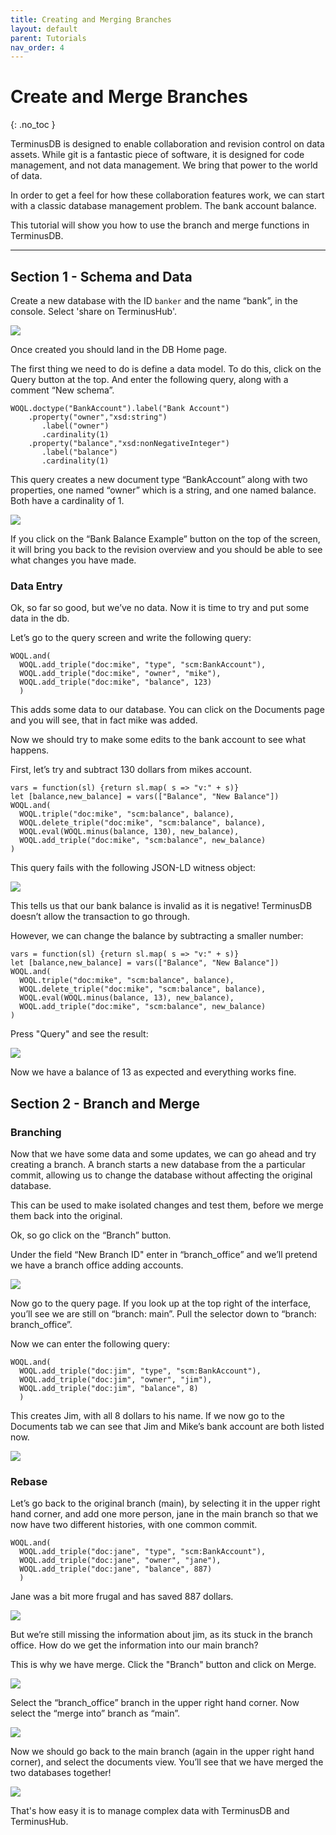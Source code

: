 ```yaml
---
title: Creating and Merging Branches
layout: default
parent: Tutorials
nav_order: 4
---
```

# Create and Merge Branches

{: .no_toc }

TerminusDB is designed to enable collaboration and revision control on data assets. While git is a fantastic piece of software, it is designed for code management, and not data management. We bring that power to the world of data.

In order to get a feel for how these collaboration features work, we can start with a classic database management problem. The bank account balance. 

This tutorial will show you how to use the branch and merge functions in TerminusDB.



- - -

## Section 1 - Schema and Data

Create a new database with the ID `banker` and the name “bank”, in the console. Select 'share on TerminusHub'. 

![](/docs/assets/uploads/bank-create.jpg)

Once created you should land in the DB Home page.

The first thing we need to do is define a data model. To do this, click on the Query button at the top. And enter the following query, along with a comment “New schema”.

```
WOQL.doctype("BankAccount").label("Bank Account")
    .property("owner","xsd:string")
       .label("owner")
       .cardinality(1)
    .property("balance","xsd:nonNegativeInteger")
       .label("balance")
       .cardinality(1)
```

This query creates a new document type “BankAccount” along with two properties, one named “owner” which is a string, and one named balance. Both have a cardinality of 1.

![](/docs/assets/uploads/new-schema.jpg)

If you click on the “Bank Balance Example” button on the top of the screen, it will bring you back to the revision overview and you should be able to see what changes you have made.

### Data Entry

Ok, so far so good, but we’ve no data. Now it is time to try and put some data in the db.

Let’s go to the query screen and write the following query:

```
WOQL.and(
  WOQL.add_triple("doc:mike", "type", "scm:BankAccount"),
  WOQL.add_triple("doc:mike", "owner", "mike"),
  WOQL.add_triple("doc:mike", "balance", 123)
  )
```

This adds some data to our database. You can click on the Documents page and you will see, that in fact mike was added.

Now we should try to make some edits to the bank account to see what happens.

First, let’s try and subtract 130 dollars from mikes account.

```
vars = function(sl) {return sl.map( s => "v:" + s)}
let [balance,new_balance] = vars(["Balance", "New Balance"])
WOQL.and(
  WOQL.triple("doc:mike", "scm:balance", balance),
  WOQL.delete_triple("doc:mike", "scm:balance", balance),
  WOQL.eval(WOQL.minus(balance, 130), new_balance),
  WOQL.add_triple("doc:mike", "scm:balance", new_balance)
)
```

This query fails with the following JSON-LD witness object:

![](/docs/assets/uploads/query-fail.jpg)

This tells us that our bank balance is invalid as it is negative! TerminusDB doesn’t allow the transaction to go through.

However, we can change the balance by subtracting a smaller number:

```
vars = function(sl) {return sl.map( s => "v:" + s)}
let [balance,new_balance] = vars(["Balance", "New Balance"])
WOQL.and(
  WOQL.triple("doc:mike", "scm:balance", balance),
  WOQL.delete_triple("doc:mike", "scm:balance", balance),
  WOQL.eval(WOQL.minus(balance, 13), new_balance),
  WOQL.add_triple("doc:mike", "scm:balance", new_balance)
)
```

Press "Query" and see the result:

![](/docs/assets/uploads/result.jpg)

Now we have a balance of 13 as expected and everything works fine.

## Section 2 - Branch and Merge

### Branching

Now that we have some data and some updates, we can go ahead and try creating a branch. A branch starts a new database from the a particular commit, allowing us to change the database without affecting the original database.

This can be used to make isolated changes and test them, before we merge them back into the original.

Ok, so go click on the “Branch” button.

Under the field “New Branch ID" enter in “branch_office” and we’ll pretend we have a branch office adding accounts.

![](/docs/assets/uploads/create-branches-2.jpg)

Now go to the query page. If you look up at the top right of the interface, you’ll see we are still on “branch: main”. Pull the selector down to “branch: branch_office”.

Now we can enter the following query:

```
WOQL.and(
  WOQL.add_triple("doc:jim", "type", "scm:BankAccount"),
  WOQL.add_triple("doc:jim", "owner", "jim"),
  WOQL.add_triple("doc:jim", "balance", 8)
  )
```

This creates Jim, with all 8 dollars to his name. If we now go to the Documents tab we can see that Jim and Mike’s bank account are both listed now.

![](/docs/assets/uploads/branch-office.jpg)

### Rebase

Let’s go back to the original branch (main), by selecting it in the upper right hand corner, and add one more person, jane in the main branch so that we now have two different histories, with one common commit.

```
WOQL.and(
  WOQL.add_triple("doc:jane", "type", "scm:BankAccount"),
  WOQL.add_triple("doc:jane", "owner", "jane"),
  WOQL.add_triple("doc:jane", "balance", 887)
  )
```

Jane was a bit more frugal and has saved 887 dollars.

![](/docs/assets/uploads/main-branch.jpg)

But we’re still missing the information about jim, as its stuck in the branch office. How do we get the information into our main branch?

This is why we have merge. Click the "Branch" button and click on Merge. 

![](/docs/assets/uploads/create-branches.jpg)

Select the “branch_office” branch in the upper right hand corner. Now select the “merge into” branch as “main”. 

![](/docs/assets/uploads/merge-screen.jpg)

Now we should go back to the main branch (again in the upper right hand corner), and select the documents view. You’ll see that we have merged the two databases together!

![](/docs/assets/uploads/post-merge.jpg)

That's how easy it is to manage complex data with TerminusDB and TerminusHub.